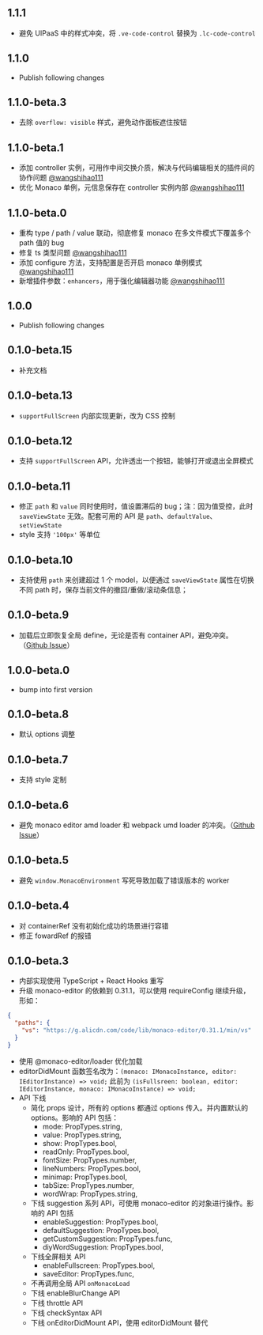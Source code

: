 ## 1.1.1

- 避免 UIPaaS 中的样式冲突，将 `.ve-code-control` 替换为 `.lc-code-control`

## 1.1.0

- Publish following changes

## 1.1.0-beta.3

- 去除 `overflow: visible` 样式，避免动作面板遮住按钮

## 1.1.0-beta.1

- 添加 controller 实例，可用作中间交换介质，解决与代码编辑相关的插件间的协作问题 [@wangshihao111](https://github.com/wangshihao111)
- 优化 Monaco 单例，元信息保存在 controller 实例内部 [@wangshihao111](https://github.com/wangshihao111)

## 1.1.0-beta.0

- 重构 type / path / value 联动，彻底修复 monaco 在多文件模式下覆盖多个 path 值的 bug
- 修复 ts 类型问题 [@wangshihao111](https://github.com/wangshihao111)
- 添加 configure 方法，支持配置是否开启 monaco 单例模式 [@wangshihao111](https://github.com/wangshihao111)
- 新增插件参数：`enhancers`，用于强化编辑器功能 [@wangshihao111](https://github.com/wangshihao111)

## 1.0.0

- Publish following changes

## 0.1.0-beta.15

- 补充文档

## 0.1.0-beta.13

- `supportFullScreen` 内部实现更新，改为 CSS 控制

## 0.1.0-beta.12

- 支持 `supportFullScreen` API，允许透出一个按钮，能够打开或退出全屏模式 

## 0.1.0-beta.11

- 修正 `path` 和 `value` 同时使用时，值设置滞后的 bug；注：因为值受控，此时 `saveViewState` 无效。配套可用的 API 是 `path`、`defaultValue`、`setViewState`
- style 支持 `'100px'` 等单位

## 0.1.0-beta.10

- 支持使用 `path` 来创建超过 1 个 model，以便通过 `saveViewState` 属性在切换不同 path 时，保存当前文件的撤回/重做/滚动条信息；

## 0.1.0-beta.9

- 加载后立即恢复全局 define，无论是否有 container API，避免冲突。（[Github Issue](https://github.com/microsoft/monaco-editor/issues/2283)）

## 1.0.0-beta.0

- bump into first version

## 0.1.0-beta.8

- 默认 options 调整

## 0.1.0-beta.7

- 支持 style 定制

## 0.1.0-beta.6

- 避免 monaco editor amd loader 和 webpack umd loader 的冲突。（[Github Issue](https://github.com/microsoft/monaco-editor/issues/2283)）

## 0.1.0-beta.5

- 避免 `window.MonacoEnvironment` 写死导致加载了错误版本的 worker

## 0.1.0-beta.4

- 对 containerRef 没有初始化成功的场景进行容错
- 修正 fowardRef 的报错

## 0.1.0-beta.3

- 内部实现使用 TypeScript + React Hooks 重写
- 升级 monaco-editor 的依赖到 0.31.1，可以使用 requireConfig 继续升级，形如：
```json
{
  "paths": {
    "vs": "https://g.alicdn.com/code/lib/monaco-editor/0.31.1/min/vs"
  }
}
```

- 使用 @monaco-editor/loader 优化加载
- editorDidMount 函数签名改为：`(monaco: IMonacoInstance, editor: IEditorInstance) => void;` 此前为 `(isFullsreen: boolean, editor: IEditorInstance, monaco: IMonacoInstance) => void;`
- API 下线
  - 简化 props 设计，所有的 options 都通过 options 传入。并内置默认的 options。影响的 API 包括：
    - mode: PropTypes.string,
    - value: PropTypes.string,
    - show: PropTypes.bool,
    - readOnly: PropTypes.bool,
    - fontSize: PropTypes.number,
    - lineNumbers: PropTypes.bool,
    - minimap: PropTypes.bool,
    - tabSize: PropTypes.number,
    - wordWrap: PropTypes.string,
  - 下线 suggestion 系列 API，可使用 monaco-editor 的对象进行操作。影响的 API 包括
    - enableSuggestion: PropTypes.bool,
    - defaultSuggestion: PropTypes.bool,
    - getCustomSuggestion: PropTypes.func,
    - diyWordSuggestion: PropTypes.bool,
  - 下线全屏相关 API
    - enableFullscreen: PropTypes.bool,
    - saveEditor: PropTypes.func,
  - 不再调用全局 API `onMonacoLoad`
  - 下线 enableBlurChange API
  - 下线 throttle API
  - 下线 checkSyntax API
  - 下线 onEditorDidMount API，使用 editorDidMount 替代
